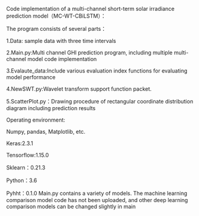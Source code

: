 Code implementation of a multi-channel short-term solar irradiance prediction model（MC-WT-CBiLSTM）：

The program consists of several parts：

1.Data: sample data with three time intervals

2.Main.py:Multi channel GHI prediction program, including multiple multi-channel model code implementation

3.Evalaute_data:Include various evaluation index functions for evaluating model performance

4.NewSWT.py:Wavelet transform support function packet.

5.ScatterPlot.py：Drawing procedure of rectangular coordinate distribution diagram including prediction results

Operating environment:

Numpy, pandas, Matplotlib, etc.

Keras:2.3.1

Tensorflow:1.15.0

Sklearn：0.21.3

Python：3.6

Pyhht：0.1.0
Main.py contains a variety of models. The machine learning comparison model code has not been uploaded, and other deep learning comparison models can be changed slightly in main
